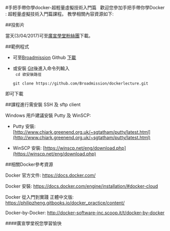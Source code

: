 #手把手帶你學docker-超輕量虛擬技術入門篇 
   
歡迎您參加手把手帶你學Docker : 超輕量虛擬技術入門篇課程。
教學相關內容資源如下: 
   
   
  
##投影片  
  
當天(3/04/2017)可至[廣宣學堂粉絲團](https://www.facebook.com/broadmission/)下載。
  
  
##範例程式
  
- 可至[Broadmission](https://github.com/Broadmission/dockerlecture) Github [下載](https://github.com/Broadmission/dockerlecture/blob/master/basic_docker_workshop_03042017.zip?raw=true)  

- 或安裝 [Git](https://zh.wikipedia.org/wiki/Git)後進入命令列輸入  
   
  `cd 欲安裝路徑`
  
  `git clone https://github.com/Broadmission/dockerlecture.git`  
  
即可下載
  
  
  
##課程進行需安裝 SSH 及 sftp client
  
Windows 用戶建議安裝 Putty 及 WinSCP:  

- Putty 安裝: [http://www.chiark.greenend.org.uk/~sgtatham/putty/latest.html](http://www.chiark.greenend.org.uk/~sgtatham/putty/latest.html)  

- WinSCP 安裝: [https://winscp.net/eng/download.php](https://winscp.net/eng/download.php)
  
    
    
##相關Docker參考資源
  
Docker 官方文件: https://docs.docker.com/  

Docker 安裝: https://docs.docker.com/engine/installation/#docker-cloud  

Docker 從入門到實踐 正體中文版: https://philipzheng.gitbooks.io/docker_practice/content/  

Docker-by-Docker:  http://docker-software-inc.scoop.it/t/docker-by-docker  

  
####廣宣學堂祝您學習愉快
